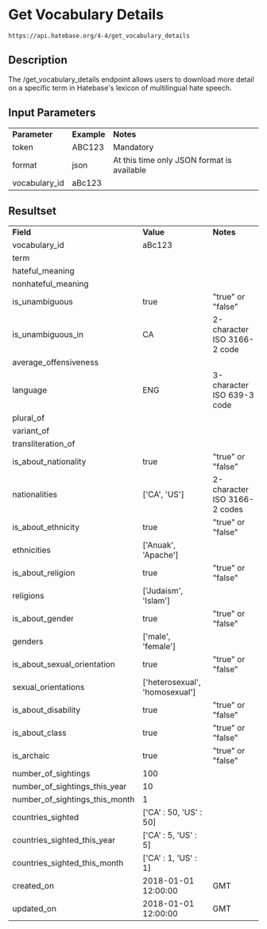 # Get Vocabulary Details

~~~
https://api.hatebase.org/4-4/get_vocabulary_details
~~~

## Description

The /get_vocabulary_details endpoint allows users to download more detail on a specific term in Hatebase's lexicon of multilingual hate speech.

## Input Parameters

<table>
  <tr>
    <td><b>Parameter</b></td>
    <td><b>Example</b></td>
    <td><b><b>Notes</b></b></td>
  </tr>
  <tr>
    <td>token</td>
    <td>ABC123</td>
    <td>Mandatory</td>
  </tr>
  <tr>
    <td>format</td>
    <td>json</td>
    <td>At this time only JSON format is available</td>
  </tr>
  <tr>
    <td>vocabulary_id</td>
    <td>aBc123</td>
    <td></td>
  </tr>
</table>

## Resultset

<table>
  <tr>
    <td><b>Field</b></td>
    <td><b>Value</b></td>
    <td><b><b>Notes</b></b></td>
  </tr>
  <tr>
    <td>vocabulary_id</td>
    <td>aBc123</td>
    <td></td>
  </tr>
  <tr>
    <td>term</td>
    <td></td>
    <td></td>
  </tr>
  <tr>
    <td>hateful_meaning</td>
    <td></td>
    <td></td>
  </tr>
  <tr>
    <td>nonhateful_meaning</td>
    <td></td>
    <td></td>
  </tr>
  <tr>
    <td>is_unambiguous</td>
    <td>true</td>
    <td>"true" or "false"</td>
  </tr>
  <tr>
    <td>is_unambiguous_in</td>
    <td>CA</td>
    <td>2-character ISO 3166-2 code</td>
  </tr>
  <tr>
    <td>average_offensiveness</td>
    <td></td>
    <td></td>
  </tr>
  <tr>
    <td>language</td>
    <td>ENG</td>
    <td>3-character ISO 639-3 code</td>
  </tr>
  <tr>
    <td>plural_of</td>
    <td></td>
    <td></td>
  </tr>
  <tr>
    <td>variant_of</td>
    <td></td>
    <td></td>
  </tr>
  <tr>
    <td>transliteration_of</td>
    <td></td>
    <td></td>
  </tr>
  <tr>
    <td>is_about_nationality</td>
    <td>true</td>
    <td>"true" or "false"</td>
  </tr>
  <tr>
    <td>nationalities</td>
    <td>['CA', 'US']</td>
    <td>2-character ISO 3166-2 codes</td>
  </tr>
  <tr>
    <td>is_about_ethnicity</td>
    <td>true</td>
    <td>"true" or "false"</td>
  </tr>
  <tr>
    <td>ethnicities</td>
    <td>['Anuak', 'Apache']</td>
    <td></td>
  </tr>
  <tr>
    <td>is_about_religion</td>
    <td>true</td>
    <td>"true" or "false"</td>
  </tr>
  <tr>
    <td>religions</td>
    <td>['Judaism', 'Islam']</td>
    <td></td>
  </tr>
  <tr>
    <td>is_about_gender</td>
    <td>true</td>
    <td>"true" or "false"</td>
  </tr>
  <tr>
    <td>genders</td>
    <td>['male', 'female']</td>
    <td></td>
  </tr>
  <tr>
    <td>is_about_sexual_orientation</td>
    <td>true</td>
    <td>"true" or "false"</td>
  </tr>
  <tr>
    <td>sexual_orientations</td>
    <td>['heterosexual', 'homosexual']</td>
    <td></td>
  </tr>
  <tr>
    <td>is_about_disability</td>
    <td>true</td>
    <td>"true" or "false"</td>
  </tr>
  <tr>
    <td>is_about_class</td>
    <td>true</td>
    <td>"true" or "false"</td>
  </tr>
  <tr>
    <td>is_archaic</td>
    <td>true</td>
    <td>"true" or "false"</td>
  </tr>
  <tr>
    <td>number_of_sightings</td>
    <td>100</td>
    <td></td>
  </tr>
  <tr>
    <td>number_of_sightings_this_year</td>
    <td>10</td>
    <td></td>
  </tr>
  <tr>
    <td>number_of_sightings_this_month</td>
    <td>1</td>
    <td></td>
  </tr>
  <tr>
    <td>countries_sighted</td>
    <td>['CA' : 50, 'US' : 50]</td>
    <td></td>
  </tr>
  <tr>
    <td>countries_sighted_this_year</td>
    <td>['CA' : 5, 'US' : 5]</td>
    <td></td>
  </tr>
  <tr>
    <td>countries_sighted_this_month</td>
    <td>['CA' : 1, 'US' : 1]</td>
    <td></td>
  </tr>
  <tr>
    <td>created_on</td>
    <td>2018-01-01 12:00:00</td>
    <td>GMT</td>
  </tr>
  <tr>
    <td>updated_on</td>
    <td>2018-01-01 12:00:00</td>
    <td>GMT</td>
  </tr>
</table>
